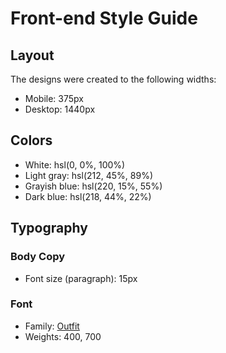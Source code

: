 # Front-end Style Guide

## Layout

The designs were created to the following widths:

- Mobile: 375px
- Desktop: 1440px

## Colors

- White: hsl(0, 0%, 100%)
- Light gray: hsl(212, 45%, 89%)
- Grayish blue: hsl(220, 15%, 55%)
- Dark blue: hsl(218, 44%, 22%)

## Typography
### Body Copy
- Font size (paragraph): 15px
### Font
- Family: [Outfit](https://fonts.google.com/specimen/Outfit)
- Weights: 400, 700
